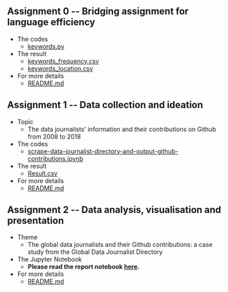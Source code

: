## Assignment 0 -- Bridging assignment for language efficiency
  - The codes
    - [keywords.py](https://github.com/FLYSTEPHEN/python-data-assignments/blob/master/assignment0/keywords.py)
  - The result
    - [keywords_frequency.csv](https://github.com/FLYSTEPHEN/python-data-assignments/blob/master/assignment0/keywords_frequency.csv)
    - [keywords_location.csv](https://github.com/FLYSTEPHEN/python-data-assignments/blob/master/assignment0/keywords_location.csv)
  - For more details
    - [README.md](https://github.com/FLYSTEPHEN/python-data-assignments/blob/master/assignment0/README.md)
## Assignment 1 -- Data collection and ideation
  - Topic
    - The data journalists' information and their contributions on Github from 2008 to 2018
  - The codes
    - [scrape-data-journalist-directory-and-output-github-contributions.ipynb](https://github.com/FLYSTEPHEN/python-data-assignments/blob/master/assignment1/scrape-data-journalist-directory-and-output-github-contributions.ipynb)
  - The result
    - [Result.csv](https://github.com/FLYSTEPHEN/python-data-assignments/blob/master/assignment1/Result.csv)
  - For more details
    - [README.md](https://github.com/FLYSTEPHEN/python-data-assignments/blob/master/assignment1/README.md)
 ## Assignment 2 -- Data analysis, visualisation and presentation
  - Theme
    - The global data journalists and their Github contributions: a case study from the Global Data Journalist Directory
  - The Jupyter Notebook
    - **Please read the report notebook [here](https://nbviewer.jupyter.org/github/FLYSTEPHEN/python-data-assignments/blob/master/assignment2/jupyter-notebook.ipynb).**
  - For more details
    - [README.md](https://github.com/FLYSTEPHEN/python-data-assignments/blob/master/assignment2/README.md)
